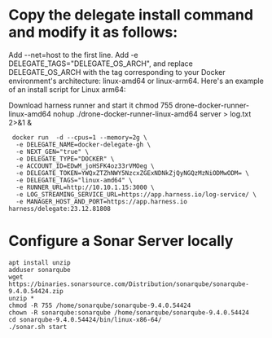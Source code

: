 # Copy the delegate install command and modify it as follows:
Add --net=host to the first line.
Add -e DELEGATE_TAGS="DELEGATE_OS_ARCH", and replace DELEGATE_OS_ARCH with the tag corresponding to your Docker environment's architecture: linux-amd64 or linux-arm64.
Here's an example of an install script for Linux arm64:

 Download harness runner and start it
 chmod 755 drone-docker-runner-linux-amd64
 nohup ./drone-docker-runner-linux-amd64 server > log.txt 2>&1 &
```
 docker run  -d --cpus=1 --memory=2g \
  -e DELEGATE_NAME=docker-delegate-gh \
  -e NEXT_GEN="true" \
  -e DELEGATE_TYPE="DOCKER" \
  -e ACCOUNT_ID=EDwM_joHSFK4oz33rVMOeg \
  -e DELEGATE_TOKEN=YWQxZTZhNWY5NzcxZGExNDNkZjQyNGQzMzNiODMwODM= \
  -e DELEGATE_TAGS="linux-amd64" \
  -e RUNNER_URL=http://10.10.1.15:3000 \
  -e LOG_STREAMING_SERVICE_URL=https://app.harness.io/log-service/ \
  -e MANAGER_HOST_AND_PORT=https://app.harness.io harness/delegate:23.12.81808
```

# Configure a Sonar Server locally
```
apt install unzip
adduser sonarqube
wget https://binaries.sonarsource.com/Distribution/sonarqube/sonarqube-9.4.0.54424.zip
unzip *
chmod -R 755 /home/sonarqube/sonarqube-9.4.0.54424
chown -R sonarqube:sonarqube /home/sonarqube/sonarqube-9.4.0.54424
cd sonarqube-9.4.0.54424/bin/linux-x86-64/
./sonar.sh start
```
